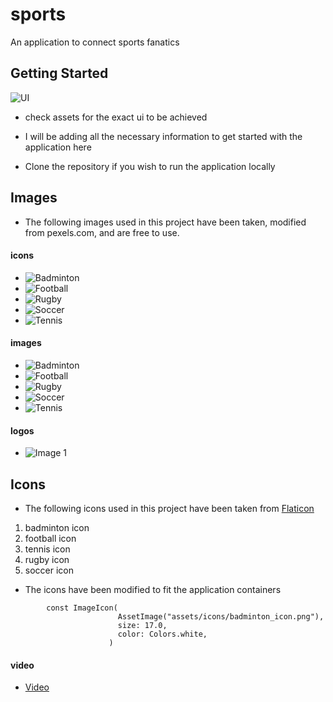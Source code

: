# sports

An application to connect sports fanatics

## Getting Started

![UI](https://github.com/busingepius/sports/blob/master/assets/4c0f73feb0a45cd730b156afc31eb9ab.jpg)

- check assets for the exact ui to be achieved

- I will be adding all the necessary information to get started with the application here
- Clone the repository if you wish to run the application locally

## Images

- The following images used in this project have been taken, modified from pexels.com, and are free to use.
#### icons
- ![Badminton](https://github.com/busingepius/sports/blob/master/assets/icons/badminton.png)
- ![Football](https://github.com/busingepius/sports/blob/master/assets/icons/football.png)
- ![Rugby](https://github.com/busingepius/sports/blob/master/assets/icons/rugby.png)
- ![Soccer](https://github.com/busingepius/sports/blob/master/assets/icons/soccer.png)
- ![Tennis](https://github.com/busingepius/sports/blob/master/assets/icons/tennis.png)

#### images
- ![Badminton](https://github.com/busingepius/sports/blob/master/assets/images/badminton.png)
- ![Football](https://github.com/busingepius/sports/blob/master/assets/images/football.png)
- ![Rugby](https://github.com/busingepius/sports/blob/master/assets/images/rugby.png)
- ![Soccer](https://github.com/busingepius/sports/blob/master/assets/images/soccer.png)
- ![Tennis](https://github.com/busingepius/sports/blob/master/assets/images/tennis.png)

#### logos
- ![Image 1](https://github.com/busingepius/sports/blob/master/assets/logo/logo.png)

## Icons

- The following icons used in this project have been taken from [Flaticon](https://www.flaticon.com/)

1. badminton icon
2. football icon
3. tennis icon
4. rugby icon
5. soccer icon

- The icons have been modified to fit the application containers
```flutter
        const ImageIcon(
                        AssetImage("assets/icons/badminton_icon.png"),
                        size: 17.0,
                        color: Colors.white,
                      )
```

#### video
- [Video](https://drive.google.com/file/d/1oA4BYIWmlf3LexYybvF63ng95fdoRH-0/view?usp=sharing)